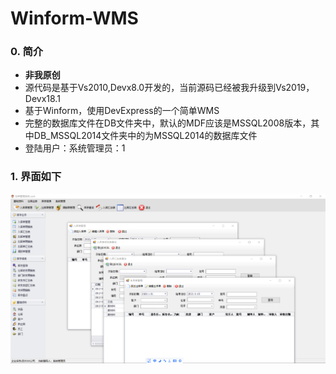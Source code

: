 # Winform-WMS


### 0. 简介

* **非我原创**
* 源代码是基于Vs2010,Devx8.0开发的，当前源码已经被我升级到Vs2019，Devx18.1
* 基于Winform，使用DevExpress的一个简单WMS
* 完整的数据库文件在DB文件夹中，默认的MDF应该是MSSQL2008版本，其中DB_MSSQL2014文件夹中的为MSSQL2014的数据库文件
* 登陆用户：系统管理员：1

### 1. 界面如下

![主界面](主界面.png)
